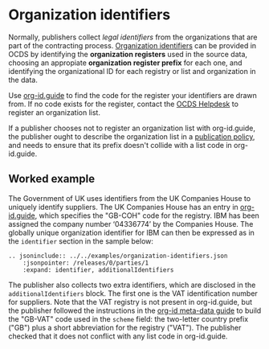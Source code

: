 # Organization identifiers

Normally, publishers collect *legal identifiers* from the organizations that are part of the contracting process. [Organization identifiers](../../../schema/identifiers/#organization-ids) can be provided in OCDS by identifying the **organization registers** used in the source data, choosing an appropiate **organization register prefix** for each one, and identifying the organizational ID for each registry or list and organization in the data.

Use [org-id.guide](http://org-id.guide/) to find the code for the register your identifiers are drawn from. If no code exists for the register, contact the [OCDS Helpdesk](../../support/index) to register an organization list.

If a publisher chooses not to register an organization list with org-id.guide, the publisher ought to describe the organization list in a [publication policy](../../publish/#finalize-your-publication-policy), and needs to ensure that its prefix doesn't collide with a list code in org-id.guide.

## Worked example

The Government of UK uses identifiers from the UK Companies House to uniquely identify suppliers. The UK Companies House has an entry in [org-id.guide](http://org-id.guide/list/GB-COH), which specifies the "GB-COH" code for the registry. IBM has been assigned the company number ‘04336774’ by the Companies House.  The globally unique organization identifier for IBM can then be expressed as in the `identifier` section in the sample below:

```{eval-rst}
.. jsoninclude:: ../../examples/organization-identifiers.json
    :jsonpointer: /releases/0/parties/1
    :expand: identifier, additionalIdentifiers
```

The publisher also collects two extra identifiers, which are disclosed in the `additionalIdentifiers` block. The first one is the VAT identification number for suppliers. Note that the VAT registry is not present in org-id.guide, but the publisher followed the instructions in the [org-id meta-data guide](http://docs.org-id.guide/en/latest/metadata/#assigning-a-code) to build the "GB-VAT" code used in the `scheme` field: the two-letter country prefix ("GB") plus a short abbreviation for the registry ("VAT"). The publisher checked that it does not conflict with any list code in org-id.guide.
